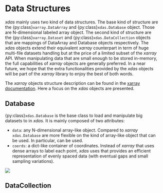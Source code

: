 # Data Structures

*xdas* mainly uses two kind of data structures. The base kind of structure are the 
{py:class}`xarray.DataArray` and {py:class}`xdas.Database` object. Those are 
N-dimensional labeled array object. The second kind of structure are the 
{py:class}`xarray.Dataset` and {py:class}`xdas.DataCollection` objects that are 
mappings of DataArray and Database objects respectively. The *xdas* objects extend 
their equivalent *xarray* counterpart in term of huge multi-file datasets handling but 
at the price of a limited subset of the *xarray* API. When manipulating data that are 
small enough to be stored in-memory, the full capabilities of *xarray* objects are 
generally preferred. In a near future, we hope that the extra functionalities provided 
by the *xdas* objects will be part of the *xarray* library to enjoy the best of both 
words.

The *xarray* objects structure description can be found in the 
[xarray documentation](https://docs.xarray.dev/en/stable/user-guide/data-structures.html). 
Here a focus on the *xdas* objects are presented.

## Database

{py:class}`xdas.Database` is the base class to load and manipulate big datasets to in 
*xdas*. It is mainly composed of two attributes: 

- `data`: any N-dimensional array-like object. Compared to *xarray* `xdas.Database` are
more flexible on the kind of array-like object that can be used. In particular, 
[](virtual-datasets.md) can be used.
- `coords`: a dict-like container of coordinates. Instead of *xarray* that uses dense
arrays to label each point, *xdas* uses [](interpolated-coordinates.md) that provides
an efficient representation of evenly spaced data (with eventual gaps and small
sampling variations). 

![](/_static/database.svg)

## DataCollection
